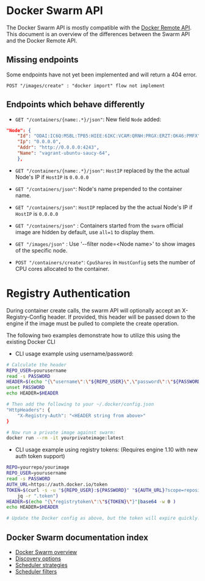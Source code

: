 <!--[metadata]>
+++
aliases = ["api/swarm-api/", "/swarm/api/"]
title = "Docker Swarm API"
description = "Swarm API"
keywords = ["docker, swarm, clustering,  api"]
[menu.main]
parent="workw_swarm"
weight=99
+++
<![end-metadata]-->

# Docker Swarm API

The Docker Swarm API is mostly compatible with the [Docker Remote API](https://docs.docker.com/reference/api/docker_remote_api/). This document is an overview of the differences between the Swarm API and the Docker Remote API.

## Missing endpoints

Some endpoints have not yet been implemented and will return a 404 error.

```
POST "/images/create" : "docker import" flow not implement
```

## Endpoints which behave differently

* `GET "/containers/{name:.*}/json"`: New field `Node` added:

```json
"Node": {
	"Id": "ODAI:IC6Q:MSBL:TPB5:HIEE:6IKC:VCAM:QRNH:PRGX:ERZT:OK46:PMFX",
	"Ip": "0.0.0.0",
	"Addr": "http://0.0.0.0:4243",
	"Name": "vagrant-ubuntu-saucy-64",
    },
```
* `GET "/containers/{name:.*}/json"`: `HostIP` replaced by the the actual Node's IP if `HostIP` is `0.0.0.0`

* `GET "/containers/json"`: Node's name prepended to the container name.

* `GET "/containers/json"`: `HostIP` replaced by the the actual Node's IP if `HostIP` is `0.0.0.0`

* `GET "/containers/json"` : Containers started from the `swarm` official image are hidden by default, use `all=1` to display them.

* `GET "/images/json"` : Use '--filter node=\<Node name\>' to show images of the specific node.

* `POST "/containers/create"`: `CpuShares` in `HostConfig` sets the number of CPU cores allocated to the container.

# Registry Authentication

During container create calls, the swarm API will optionally accept an X-Registry-Config header.
If provided, this header will be passed down to the engine if the image must be pulled
to complete the create operation.

The following two examples demonstrate how to utilize this using the existing Docker CLI

* CLI usage example using username/password:

```bash
# Calculate the header
REPO_USER=yourusername
read -s PASSWORD
HEADER=$(echo "{\"username\":\"${REPO_USER}\",\"password\":\"${PASSWORD}\"}"|base64 -w 0 )
unset PASSWORD
echo HEADER=$HEADER

# Then add the following to your ~/.docker/config.json
"HttpHeaders": {
    "X-Registry-Auth": "<HEADER string from above>"
}

# Now run a private image against swarm:
docker run --rm -it yourprivateimage:latest
```

* CLI usage example using registry tokens: (Requires engine 1.10 with new auth token support)

```bash
REPO=yourrepo/yourimage
REPO_USER=yourusername
read -s PASSWORD
AUTH_URL=https://auth.docker.io/token
TOKEN=$(curl -s -u "${REPO_USER}:${PASSWORD}" "${AUTH_URL}?scope=repository:${REPO}:pull&service=registry.docker.io" |
    jq -r ".token")
HEADER=$(echo "{\"registrytoken\":\"${TOKEN}\"}"|base64 -w 0 )
echo HEADER=$HEADER

# Update the Docker config as above, but the token will expire quickly...
```


## Docker Swarm documentation index

- [Docker Swarm overview](https://docs.docker.com/swarm/overview/)
- [Discovery options](https://docs.docker.com/swarm/discovery/)
- [Scheduler strategies](https://docs.docker.com/swarm/scheduler/strategy/)
- [Scheduler filters](https://docs.docker.com/swarm/scheduler/filter/)
